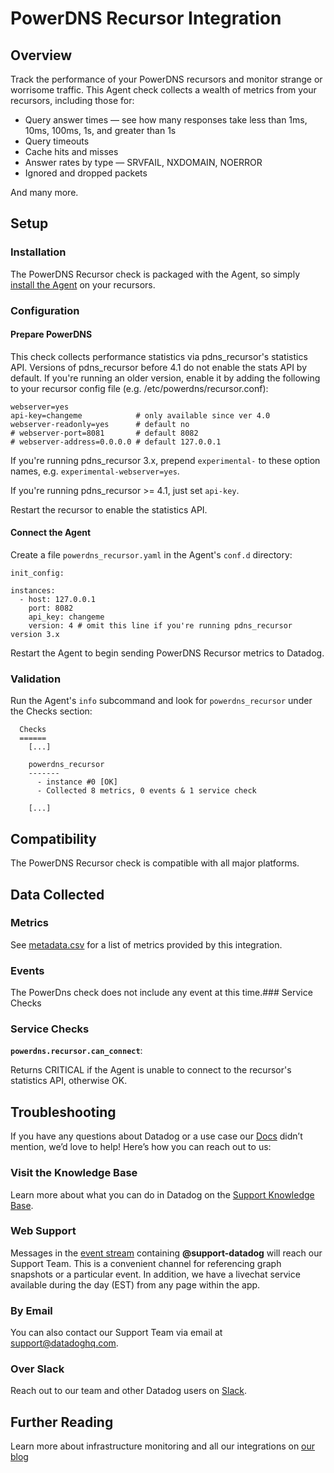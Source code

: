 # PowerDNS Recursor Integration

## Overview

Track the performance of your PowerDNS recursors and monitor strange or worrisome traffic. This Agent check collects a wealth of metrics from your recursors, including those for:

* Query answer times — see how many responses take less than 1ms, 10ms, 100ms, 1s, and greater than 1s
* Query timeouts
* Cache hits and misses
* Answer rates by type — SRVFAIL, NXDOMAIN, NOERROR
* Ignored and dropped packets

And many more.

## Setup
### Installation

The PowerDNS Recursor check is packaged with the Agent, so simply [install the Agent](https://app.datadoghq.com/account/settings#agent) on your recursors.

### Configuration
#### Prepare PowerDNS

This check collects performance statistics via pdns_recursor's statistics API. Versions of pdns_recursor before 4.1 do not enable the stats API by default. If you're running an older version, enable it by adding the following to your recursor config file (e.g. /etc/powerdns/recursor.conf):

```
webserver=yes
api-key=changeme            # only available since ver 4.0
webserver-readonly=yes      # default no
# webserver-port=8081       # default 8082
# webserver-address=0.0.0.0 # default 127.0.0.1
```

If you're running pdns_recursor 3.x, prepend `experimental-` to these option names, e.g. `experimental-webserver=yes`.

If you're running pdns_recursor >= 4.1, just set `api-key`.

Restart the recursor to enable the statistics API.

#### Connect the Agent

Create a file `powerdns_recursor.yaml` in the Agent's `conf.d` directory:

```
init_config:

instances:
  - host: 127.0.0.1
    port: 8082
    api_key: changeme
    version: 4 # omit this line if you're running pdns_recursor version 3.x
```

Restart the Agent to begin sending PowerDNS Recursor metrics to Datadog.

### Validation
Run the Agent's `info` subcommand and look for `powerdns_recursor` under the Checks section:

```
  Checks
  ======
    [...]

    powerdns_recursor
    -------
      - instance #0 [OK]
      - Collected 8 metrics, 0 events & 1 service check

    [...]
```

## Compatibility

The PowerDNS Recursor check is compatible with all major platforms.

## Data Collected
### Metrics
See [metadata.csv](https://github.com/DataDog/integrations-core/blob/master/powerdns_recursor/metadata.csv) for a list of metrics provided by this integration.

### Events
The PowerDns check does not include any event at this time.### Service Checks

### Service Checks
**`powerdns.recursor.can_connect`**:

Returns CRITICAL if the Agent is unable to connect to the recursor's statistics API, otherwise OK.

## Troubleshooting

If you have any questions about Datadog or a use case our [Docs](https://docs.datadoghq.com/) didn’t mention, we’d love to help! Here’s how you can reach out to us:

### Visit the Knowledge Base

Learn more about what you can do in Datadog on the [Support Knowledge Base](https://datadog.zendesk.com/agent/).

### Web Support

Messages in the [event stream](https://app.datadoghq.com/event/stream) containing **@support-datadog** will reach our Support Team. This is a convenient channel for referencing graph snapshots or a particular event. In addition, we have a livechat service available during the day (EST) from any page within the app.

### By Email

You can also contact our Support Team via email at [support@datadoghq.com](mailto:support@datadoghq.com).

### Over Slack

Reach out to our team and other Datadog users on [Slack](http://chat.datadoghq.com/).

## Further Reading
Learn more about infrastructure monitoring and all our integrations on [our blog](https://www.datadoghq.com/blog/)